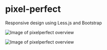 # pixel-perfect

Responsive design using Less.js and Bootstrap

![Image of pixelperfect overview](https://i.ibb.co/gWDhfQ0/desktop.png)


![Image of pixelperfect overview](https://i.ibb.co/D9RMZHR/mobile.png)
